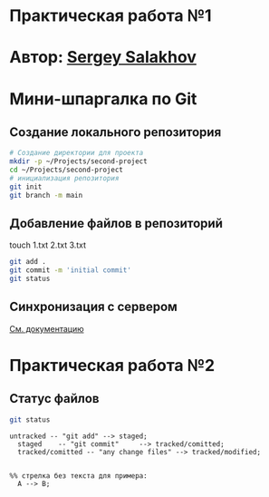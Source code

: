 # Практическая работа №1
# Автор: [Sergey Salakhov](https://github.com/NetBeholder)
# Мини-шпаргалка по Git
## Создание локального репозитория
```bash
# Создание директории для проекта
mkdir -p ~/Projects/second-project
cd ~/Projects/second-project
# инициализация репозитория
git init
git branch -m main
```
## Добавление файлов в репозиторий
touch 1.txt 2.txt 3.txt
```bash
git add .
git commit -m 'initial commit'
git status
```
## Синхронизация с сервером
[См. документацию](https://docs.github.com/en/get-started/getting-started-with-git/managing-remote-repositories)

# Практическая работа №2
## Статус файлов

```bash
git status
```

```mermaid
untracked -- "git add" --> staged;
  staged    -- "git commit"     --> tracked/comitted;
  tracked/comitted -- "any change files" --> tracked/modified;


%% стрелка без текста для примера: 
  A --> B;
```
